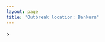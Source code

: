 ```yaml
---
layout: page
title: "Outbreak location: Bankura"
---
```

<div id="mapid">
<script src="https://buda-magenta.github.io/hazard_map/load_map.js"></script>
><script>
var marker_outbreak = L.marker([23.131954, 87.207397],{"autoPan": true}).addTo(map); marker_outbreak.bindTooltip("Bankura").openTooltip();

var circle_1 = L.circle([23.332200, 86.361600], {"pane": "markerPane", "color": "red", "fill": true, "fillOpacity": 0.2, "fillRule": "evenodd", "lineCap": "round", "lineJoin": "round", "opacity": 1.0, "radius": 467358, "stroke": true, "weight": 2}).addTo(map);
circle_1.bindTooltip("Purulia<br>rank: 1<br>hazard index: 0.116840")

var circle_2 = L.circle([22.541418, 88.357691], {"pane": "markerPane", "color": "red", "fill": true, "fillOpacity": 0.2, "fillRule": "evenodd", "lineCap": "round", "lineJoin": "round", "opacity": 1.0, "radius": 458075, "stroke": true, "weight": 2}).addTo(map);
circle_2.bindTooltip("Kolkata<br>rank: 2<br>hazard index: 0.114519")

var circle_3 = L.circle([25.133173, 86.525040], {"pane": "markerPane", "color": "red", "fill": true, "fillOpacity": 0.2, "fillRule": "evenodd", "lineCap": "round", "lineJoin": "round", "opacity": 1.0, "radius": 115856, "stroke": true, "weight": 2}).addTo(map);
circle_3.bindTooltip("Kharagpur<br>rank: 3<br>hazard index: 0.028964")

var circle_4 = L.circle([25.572433, 83.609605], {"pane": "markerPane", "color": "red", "fill": true, "fillOpacity": 0.2, "fillRule": "evenodd", "lineCap": "round", "lineJoin": "round", "opacity": 1.0, "radius": 94316, "stroke": true, "weight": 2}).addTo(map);
circle_4.bindTooltip("Medinipur<br>rank: 4<br>hazard index: 0.023579")

var circle_5 = L.circle([23.687130, 86.974659], {"pane": "markerPane", "color": "red", "fill": true, "fillOpacity": 0.2, "fillRule": "evenodd", "lineCap": "round", "lineJoin": "round", "opacity": 1.0, "radius": 58271, "stroke": true, "weight": 2}).addTo(map);
circle_5.bindTooltip("Asansol<br>rank: 5<br>hazard index: 0.014568")

var circle_6 = L.circle([23.370035, 85.325013], {"pane": "markerPane", "color": "red", "fill": true, "fillOpacity": 0.2, "fillRule": "evenodd", "lineCap": "round", "lineJoin": "round", "opacity": 1.0, "radius": 43706, "stroke": true, "weight": 2}).addTo(map);
circle_6.bindTooltip("Ranchi<br>rank: 6<br>hazard index: 0.010927")

var circle_7 = L.circle([23.795281, 86.430964], {"pane": "markerPane", "color": "red", "fill": true, "fillOpacity": 0.2, "fillRule": "evenodd", "lineCap": "round", "lineJoin": "round", "opacity": 1.0, "radius": 20049, "stroke": true, "weight": 2}).addTo(map);
circle_7.bindTooltip("Dhanbad<br>rank: 7<br>hazard index: 0.005012")

var circle_8 = L.circle([22.801519, 86.202958], {"pane": "markerPane", "color": "red", "fill": true, "fillOpacity": 0.2, "fillRule": "evenodd", "lineCap": "round", "lineJoin": "round", "opacity": 1.0, "radius": 16846, "stroke": true, "weight": 2}).addTo(map);
circle_8.bindTooltip("Jamshedpur<br>rank: 8<br>hazard index: 0.004212")

var circle_9 = L.circle([22.028124, 88.063265], {"pane": "markerPane", "color": "red", "fill": true, "fillOpacity": 0.2, "fillRule": "evenodd", "lineCap": "round", "lineJoin": "round", "opacity": 1.0, "radius": 15623, "stroke": true, "weight": 2}).addTo(map);
circle_9.bindTooltip("Haldia<br>rank: 9<br>hazard index: 0.003906")

var circle_10 = L.circle([22.591260, 88.390964], {"pane": "markerPane", "color": "red", "fill": true, "fillOpacity": 0.2, "fillRule": "evenodd", "lineCap": "round", "lineJoin": "round", "opacity": 1.0, "radius": 13410, "stroke": true, "weight": 2}).addTo(map);
circle_10.bindTooltip("Bidhan Nagar<br>rank: 10<br>hazard index: 0.003353")

var circle_11 = L.circle([23.535048, 87.338043], {"pane": "markerPane", "color": "red", "fill": true, "fillOpacity": 0.2, "fillRule": "evenodd", "lineCap": "round", "lineJoin": "round", "opacity": 1.0, "radius": 12505, "stroke": true, "weight": 2}).addTo(map);
circle_11.bindTooltip("Durgapur<br>rank: 11<br>hazard index: 0.003126")

var circle_12 = L.circle([21.500000, 86.750000], {"pane": "markerPane", "color": "red", "fill": true, "fillOpacity": 0.2, "fillRule": "evenodd", "lineCap": "round", "lineJoin": "round", "opacity": 1.0, "radius": 11191, "stroke": true, "weight": 2}).addTo(map);
circle_12.bindTooltip("Baleshwar<br>rank: 12<br>hazard index: 0.002798")

var circle_13 = L.circle([23.699128, 85.991069], {"pane": "markerPane", "color": "red", "fill": true, "fillOpacity": 0.2, "fillRule": "evenodd", "lineCap": "round", "lineJoin": "round", "opacity": 1.0, "radius": 9358, "stroke": true, "weight": 2}).addTo(map);
circle_13.bindTooltip("Bokaro<br>rank: 13<br>hazard index: 0.002340")

var circle_14 = L.circle([23.250000, 87.750000], {"pane": "markerPane", "color": "red", "fill": true, "fillOpacity": 0.2, "fillRule": "evenodd", "lineCap": "round", "lineJoin": "round", "opacity": 1.0, "radius": 9237, "stroke": true, "weight": 2}).addTo(map);
circle_14.bindTooltip("Barddhaman<br>rank: 14<br>hazard index: 0.002309")

var circle_15 = L.circle([20.266777, 85.843559], {"pane": "markerPane", "color": "red", "fill": true, "fillOpacity": 0.2, "fillRule": "evenodd", "lineCap": "round", "lineJoin": "round", "opacity": 1.0, "radius": 7910, "stroke": true, "weight": 2}).addTo(map);
circle_15.bindTooltip("Bhubaneswar<br>rank: 15<br>hazard index: 0.001978")

var circle_16 = L.circle([22.508621, 88.253218], {"pane": "markerPane", "color": "red", "fill": true, "fillOpacity": 0.2, "fillRule": "evenodd", "lineCap": "round", "lineJoin": "round", "opacity": 1.0, "radius": 7757, "stroke": true, "weight": 2}).addTo(map);
circle_16.bindTooltip("Maheshtala<br>rank: 16<br>hazard index: 0.001939")

var circle_17 = L.circle([22.472223, 88.093845], {"pane": "markerPane", "color": "red", "fill": true, "fillOpacity": 0.2, "fillRule": "evenodd", "lineCap": "round", "lineJoin": "round", "opacity": 1.0, "radius": 6706, "stroke": true, "weight": 2}).addTo(map);
circle_17.bindTooltip("Uluberia<br>rank: 17<br>hazard index: 0.001677")

var circle_18 = L.circle([26.716413, 88.430992], {"pane": "markerPane", "color": "red", "fill": true, "fillOpacity": 0.2, "fillRule": "evenodd", "lineCap": "round", "lineJoin": "round", "opacity": 1.0, "radius": 6643, "stroke": true, "weight": 2}).addTo(map);
circle_18.bindTooltip("Siliguri<br>rank: 18<br>hazard index: 0.001661")

var circle_19 = L.circle([22.695034, 88.377060], {"pane": "markerPane", "color": "red", "fill": true, "fillOpacity": 0.2, "fillRule": "evenodd", "lineCap": "round", "lineJoin": "round", "opacity": 1.0, "radius": 6619, "stroke": true, "weight": 2}).addTo(map);
circle_19.bindTooltip("Panihati<br>rank: 19<br>hazard index: 0.001655")

var circle_20 = L.circle([28.651718, 77.221939], {"pane": "markerPane", "color": "red", "fill": true, "fillOpacity": 0.2, "fillRule": "evenodd", "lineCap": "round", "lineJoin": "round", "opacity": 1.0, "radius": 6610, "stroke": true, "weight": 2}).addTo(map);
circle_20.bindTooltip("Delhi<br>rank: 20<br>hazard index: 0.001653")

var circle_21 = L.circle([22.670728, 88.376342], {"pane": "markerPane", "color": "red", "fill": true, "fillOpacity": 0.2, "fillRule": "evenodd", "lineCap": "round", "lineJoin": "round", "opacity": 1.0, "radius": 5809, "stroke": true, "weight": 2}).addTo(map);
circle_21.bindTooltip("Kamarhati<br>rank: 21<br>hazard index: 0.001452")

var circle_22 = L.circle([20.468600, 85.879200], {"pane": "markerPane", "color": "red", "fill": true, "fillOpacity": 0.2, "fillRule": "evenodd", "lineCap": "round", "lineJoin": "round", "opacity": 1.0, "radius": 5704, "stroke": true, "weight": 2}).addTo(map);
circle_22.bindTooltip("Cuttack<br>rank: 22<br>hazard index: 0.001426")

var circle_23 = L.circle([23.730215, 86.839671], {"pane": "markerPane", "color": "red", "fill": true, "fillOpacity": 0.2, "fillRule": "evenodd", "lineCap": "round", "lineJoin": "round", "opacity": 1.0, "radius": 5419, "stroke": true, "weight": 2}).addTo(map);
circle_23.bindTooltip("Kulti<br>rank: 23<br>hazard index: 0.001355")

var circle_24 = L.circle([22.890183, 88.426939], {"pane": "markerPane", "color": "red", "fill": true, "fillOpacity": 0.2, "fillRule": "evenodd", "lineCap": "round", "lineJoin": "round", "opacity": 1.0, "radius": 5233, "stroke": true, "weight": 2}).addTo(map);
circle_24.bindTooltip("Naihati<br>rank: 24<br>hazard index: 0.001308")

var circle_25 = L.circle([22.646958, 88.343612], {"pane": "markerPane", "color": "red", "fill": true, "fillOpacity": 0.2, "fillRule": "evenodd", "lineCap": "round", "lineJoin": "round", "opacity": 1.0, "radius": 5039, "stroke": true, "weight": 2}).addTo(map);
circle_25.bindTooltip("Bally<br>rank: 25<br>hazard index: 0.001260")

var circle_26 = L.circle([19.075990, 72.877393], {"pane": "markerPane", "color": "red", "fill": true, "fillOpacity": 0.2, "fillRule": "evenodd", "lineCap": "round", "lineJoin": "round", "opacity": 1.0, "radius": 5011, "stroke": true, "weight": 2}).addTo(map);
circle_26.bindTooltip("Mumbai<br>rank: 26<br>hazard index: 0.001253")

var circle_27 = L.circle([22.717624, 88.488953], {"pane": "markerPane", "color": "red", "fill": true, "fillOpacity": 0.2, "fillRule": "evenodd", "lineCap": "round", "lineJoin": "round", "opacity": 1.0, "radius": 4892, "stroke": true, "weight": 2}).addTo(map);
circle_27.bindTooltip("Barasat<br>rank: 27<br>hazard index: 0.001223")

var circle_28 = L.circle([25.609324, 85.123525], {"pane": "markerPane", "color": "red", "fill": true, "fillOpacity": 0.2, "fillRule": "evenodd", "lineCap": "round", "lineJoin": "round", "opacity": 1.0, "radius": 4789, "stroke": true, "weight": 2}).addTo(map);
circle_28.bindTooltip("Patna<br>rank: 28<br>hazard index: 0.001197")

var circle_29 = L.circle([22.707369, 88.374437], {"pane": "markerPane", "color": "red", "fill": true, "fillOpacity": 0.2, "fillRule": "evenodd", "lineCap": "round", "lineJoin": "round", "opacity": 1.0, "radius": 4288, "stroke": true, "weight": 2}).addTo(map);
circle_29.bindTooltip("Baranagar<br>rank: 29<br>hazard index: 0.001072")

var circle_30 = L.circle([24.476642, 86.606732], {"pane": "markerPane", "color": "red", "fill": true, "fillOpacity": 0.2, "fillRule": "evenodd", "lineCap": "round", "lineJoin": "round", "opacity": 1.0, "radius": 3505, "stroke": true, "weight": 2}).addTo(map);
circle_30.bindTooltip("Deoghar<br>rank: 30<br>hazard index: 0.000876")

var circle_31 = L.circle([22.694792, 88.453018], {"pane": "markerPane", "color": "red", "fill": true, "fillOpacity": 0.2, "fillRule": "evenodd", "lineCap": "round", "lineJoin": "round", "opacity": 1.0, "radius": 3434, "stroke": true, "weight": 2}).addTo(map);
circle_31.bindTooltip("Madhyamgram<br>rank: 31<br>hazard index: 0.000859")

var circle_32 = L.circle([24.379576, 88.585573], {"pane": "markerPane", "color": "red", "fill": true, "fillOpacity": 0.2, "fillRule": "evenodd", "lineCap": "round", "lineJoin": "round", "opacity": 1.0, "radius": 3372, "stroke": true, "weight": 2}).addTo(map);
circle_32.bindTooltip("Baharampur<br>rank: 32<br>hazard index: 0.000843")

var circle_33 = L.circle([22.661196, 88.866022], {"pane": "markerPane", "color": "red", "fill": true, "fillOpacity": 0.2, "fillRule": "evenodd", "lineCap": "round", "lineJoin": "round", "opacity": 1.0, "radius": 3349, "stroke": true, "weight": 2}).addTo(map);
circle_33.bindTooltip("Basirhat<br>rank: 33<br>hazard index: 0.000837")

var circle_34 = L.circle([24.965712, 88.127778], {"pane": "markerPane", "color": "red", "fill": true, "fillOpacity": 0.2, "fillRule": "evenodd", "lineCap": "round", "lineJoin": "round", "opacity": 1.0, "radius": 3278, "stroke": true, "weight": 2}).addTo(map);
circle_34.bindTooltip("English Bazar<br>rank: 34<br>hazard index: 0.000820")

var circle_35 = L.circle([22.870214, 88.419608], {"pane": "markerPane", "color": "red", "fill": true, "fillOpacity": 0.2, "fillRule": "evenodd", "lineCap": "round", "lineJoin": "round", "opacity": 1.0, "radius": 3260, "stroke": true, "weight": 2}).addTo(map);
circle_35.bindTooltip("Barrackpur<br>rank: 35<br>hazard index: 0.000815")

var circle_36 = L.circle([12.979120, 77.591300], {"pane": "markerPane", "color": "red", "fill": true, "fillOpacity": 0.2, "fillRule": "evenodd", "lineCap": "round", "lineJoin": "round", "opacity": 1.0, "radius": 3249, "stroke": true, "weight": 2}).addTo(map);
circle_36.bindTooltip("Bangalore<br>rank: 36<br>hazard index: 0.000812")

var circle_37 = L.circle([26.180598, 91.753943], {"pane": "markerPane", "color": "red", "fill": true, "fillOpacity": 0.2, "fillRule": "evenodd", "lineCap": "round", "lineJoin": "round", "opacity": 1.0, "radius": 3216, "stroke": true, "weight": 2}).addTo(map);
circle_37.bindTooltip("Guwahati<br>rank: 37<br>hazard index: 0.000804")

var circle_38 = L.circle([22.754995, 88.341667], {"pane": "markerPane", "color": "red", "fill": true, "fillOpacity": 0.2, "fillRule": "evenodd", "lineCap": "round", "lineJoin": "round", "opacity": 1.0, "radius": 3164, "stroke": true, "weight": 2}).addTo(map);
circle_38.bindTooltip("Serampore<br>rank: 38<br>hazard index: 0.000791")

var circle_39 = L.circle([22.920982, 88.437022], {"pane": "markerPane", "color": "red", "fill": true, "fillOpacity": 0.2, "fillRule": "evenodd", "lineCap": "round", "lineJoin": "round", "opacity": 1.0, "radius": 3069, "stroke": true, "weight": 2}).addTo(map);
circle_39.bindTooltip("Halisahar<br>rank: 39<br>hazard index: 0.000767")

var circle_40 = L.circle([22.901200, 88.389900], {"pane": "markerPane", "color": "red", "fill": true, "fillOpacity": 0.2, "fillRule": "evenodd", "lineCap": "round", "lineJoin": "round", "opacity": 1.0, "radius": 3058, "stroke": true, "weight": 2}).addTo(map);
circle_40.bindTooltip("Hugli-Chinsurah<br>rank: 40<br>hazard index: 0.000765")

var circle_41 = L.circle([22.782355, 86.159003], {"pane": "markerPane", "color": "red", "fill": true, "fillOpacity": 0.2, "fillRule": "evenodd", "lineCap": "round", "lineJoin": "round", "opacity": 1.0, "radius": 3003, "stroke": true, "weight": 2}).addTo(map);
circle_41.bindTooltip("Adityapur<br>rank: 41<br>hazard index: 0.000751")

var circle_42 = L.circle([22.726141, 88.343487], {"pane": "markerPane", "color": "red", "fill": true, "fillOpacity": 0.2, "fillRule": "evenodd", "lineCap": "round", "lineJoin": "round", "opacity": 1.0, "radius": 2982, "stroke": true, "weight": 2}).addTo(map);
circle_42.bindTooltip("Rishra<br>rank: 42<br>hazard index: 0.000746")

var circle_43 = L.circle([23.388901, 88.372439], {"pane": "markerPane", "color": "red", "fill": true, "fillOpacity": 0.2, "fillRule": "evenodd", "lineCap": "round", "lineJoin": "round", "opacity": 1.0, "radius": 2976, "stroke": true, "weight": 2}).addTo(map);
circle_43.bindTooltip("Nabadwip<br>rank: 43<br>hazard index: 0.000744")

var circle_44 = L.circle([22.949011, 88.435910], {"pane": "markerPane", "color": "red", "fill": true, "fillOpacity": 0.2, "fillRule": "evenodd", "lineCap": "round", "lineJoin": "round", "opacity": 1.0, "radius": 2953, "stroke": true, "weight": 2}).addTo(map);
circle_44.bindTooltip("Kanchrapara<br>rank: 44<br>hazard index: 0.000738")

var circle_45 = L.circle([22.794910, 88.331772], {"pane": "markerPane", "color": "red", "fill": true, "fillOpacity": 0.2, "fillRule": "evenodd", "lineCap": "round", "lineJoin": "round", "opacity": 1.0, "radius": 2901, "stroke": true, "weight": 2}).addTo(map);
circle_45.bindTooltip("Baidyabati<br>rank: 45<br>hazard index: 0.000725")

var circle_46 = L.circle([22.741920, 88.379201], {"pane": "markerPane", "color": "red", "fill": true, "fillOpacity": 0.2, "fillRule": "evenodd", "lineCap": "round", "lineJoin": "round", "opacity": 1.0, "radius": 2837, "stroke": true, "weight": 2}).addTo(map);
circle_46.bindTooltip("Titagarh<br>rank: 46<br>hazard index: 0.000709")

var circle_47 = L.circle([22.667046, 88.341146], {"pane": "markerPane", "color": "red", "fill": true, "fillOpacity": 0.2, "fillRule": "evenodd", "lineCap": "round", "lineJoin": "round", "opacity": 1.0, "radius": 2802, "stroke": true, "weight": 2}).addTo(map);
circle_47.bindTooltip("Uttarpara<br>rank: 47<br>hazard index: 0.000701")

var circle_48 = L.circle([23.056882, 88.781851], {"pane": "markerPane", "color": "red", "fill": true, "fillOpacity": 0.2, "fillRule": "evenodd", "lineCap": "round", "lineJoin": "round", "opacity": 1.0, "radius": 2748, "stroke": true, "weight": 2}).addTo(map);
circle_48.bindTooltip("Bongaon<br>rank: 48<br>hazard index: 0.000687")

var circle_49 = L.circle([21.934900, 86.732400], {"pane": "markerPane", "color": "red", "fill": true, "fillOpacity": 0.2, "fillRule": "evenodd", "lineCap": "round", "lineJoin": "round", "opacity": 1.0, "radius": 2670, "stroke": true, "weight": 2}).addTo(map);
circle_49.bindTooltip("Baripada<br>rank: 49<br>hazard index: 0.000668")

var circle_50 = L.circle([22.715699, 88.381582], {"pane": "markerPane", "color": "red", "fill": true, "fillOpacity": 0.2, "fillRule": "evenodd", "lineCap": "round", "lineJoin": "round", "opacity": 1.0, "radius": 2660, "stroke": true, "weight": 2}).addTo(map);
circle_50.bindTooltip("Khardaha<br>rank: 50<br>hazard index: 0.000665")

var circle_51 = L.circle([23.405848, 88.495893], {"pane": "markerPane", "color": "red", "fill": true, "fillOpacity": 0.2, "fillRule": "evenodd", "lineCap": "round", "lineJoin": "round", "opacity": 1.0, "radius": 2627, "stroke": true, "weight": 2}).addTo(map);
circle_51.bindTooltip("Krishnanagar<br>rank: 51<br>hazard index: 0.000657")

var circle_52 = L.circle([23.259346, 88.437212], {"pane": "markerPane", "color": "red", "fill": true, "fillOpacity": 0.2, "fillRule": "evenodd", "lineCap": "round", "lineJoin": "round", "opacity": 1.0, "radius": 2619, "stroke": true, "weight": 2}).addTo(map);
circle_52.bindTooltip("Santipur<br>rank: 52<br>hazard index: 0.000655")

var circle_53 = L.circle([22.840800, 88.653500], {"pane": "markerPane", "color": "red", "fill": true, "fillOpacity": 0.2, "fillRule": "evenodd", "lineCap": "round", "lineJoin": "round", "opacity": 1.0, "radius": 2583, "stroke": true, "weight": 2}).addTo(map);
circle_53.bindTooltip("Habra<br>rank: 53<br>hazard index: 0.000646")

var circle_54 = L.circle([21.735348, 81.944459], {"pane": "markerPane", "color": "red", "fill": true, "fillOpacity": 0.2, "fillRule": "evenodd", "lineCap": "round", "lineJoin": "round", "opacity": 1.0, "radius": 2511, "stroke": true, "weight": 2}).addTo(map);
circle_54.bindTooltip("Bhatpara<br>rank: 54<br>hazard index: 0.000628")

var circle_55 = L.circle([22.965365, 88.403973], {"pane": "markerPane", "color": "red", "fill": true, "fillOpacity": 0.2, "fillRule": "evenodd", "lineCap": "round", "lineJoin": "round", "opacity": 1.0, "radius": 2508, "stroke": true, "weight": 2}).addTo(map);
circle_55.bindTooltip("Bansberia<br>rank: 55<br>hazard index: 0.000627")

var circle_56 = L.circle([22.974972, 88.434591], {"pane": "markerPane", "color": "red", "fill": true, "fillOpacity": 0.2, "fillRule": "evenodd", "lineCap": "round", "lineJoin": "round", "opacity": 1.0, "radius": 2430, "stroke": true, "weight": 2}).addTo(map);
circle_56.bindTooltip("Kalyani<br>rank: 56<br>hazard index: 0.000608")

var circle_57 = L.circle([13.083694, 80.270186], {"pane": "markerPane", "color": "red", "fill": true, "fillOpacity": 0.2, "fillRule": "evenodd", "lineCap": "round", "lineJoin": "round", "opacity": 1.0, "radius": 2358, "stroke": true, "weight": 2}).addTo(map);
circle_57.bindTooltip("Chennai<br>rank: 57<br>hazard index: 0.000590")

var circle_58 = L.circle([17.388786, 78.461065], {"pane": "markerPane", "color": "red", "fill": true, "fillOpacity": 0.2, "fillRule": "evenodd", "lineCap": "round", "lineJoin": "round", "opacity": 1.0, "radius": 2272, "stroke": true, "weight": 2}).addTo(map);
circle_58.bindTooltip("Hyderabad<br>rank: 58<br>hazard index: 0.000568")

var circle_59 = L.circle([26.838100, 80.934600], {"pane": "markerPane", "color": "red", "fill": true, "fillOpacity": 0.2, "fillRule": "evenodd", "lineCap": "round", "lineJoin": "round", "opacity": 1.0, "radius": 1729, "stroke": true, "weight": 2}).addTo(map);
circle_59.bindTooltip("Lucknow<br>rank: 59<br>hazard index: 0.000432")

var circle_60 = L.circle([26.083143, 86.032571], {"pane": "markerPane", "color": "red", "fill": true, "fillOpacity": 0.2, "fillRule": "evenodd", "lineCap": "round", "lineJoin": "round", "opacity": 1.0, "radius": 1430, "stroke": true, "weight": 2}).addTo(map);
circle_60.bindTooltip("Darbhanga<br>rank: 60<br>hazard index: 0.000358")

var circle_61 = L.circle([19.807608, 85.825254], {"pane": "markerPane", "color": "red", "fill": true, "fillOpacity": 0.2, "fillRule": "evenodd", "lineCap": "round", "lineJoin": "round", "opacity": 1.0, "radius": 1384, "stroke": true, "weight": 2}).addTo(map);
circle_61.bindTooltip("Puri<br>rank: 61<br>hazard index: 0.000346")

var circle_62 = L.circle([23.831238, 91.282382], {"pane": "markerPane", "color": "red", "fill": true, "fillOpacity": 0.2, "fillRule": "evenodd", "lineCap": "round", "lineJoin": "round", "opacity": 1.0, "radius": 1318, "stroke": true, "weight": 2}).addTo(map);
circle_62.bindTooltip("Agartala<br>rank: 62<br>hazard index: 0.000330")

var circle_63 = L.circle([25.286698, 87.132254], {"pane": "markerPane", "color": "red", "fill": true, "fillOpacity": 0.2, "fillRule": "evenodd", "lineCap": "round", "lineJoin": "round", "opacity": 1.0, "radius": 1216, "stroke": true, "weight": 2}).addTo(map);
circle_63.bindTooltip("Bhagalpur<br>rank: 63<br>hazard index: 0.000304")

var circle_64 = L.circle([25.680654, 88.124646], {"pane": "markerPane", "color": "red", "fill": true, "fillOpacity": 0.2, "fillRule": "evenodd", "lineCap": "round", "lineJoin": "round", "opacity": 1.0, "radius": 1205, "stroke": true, "weight": 2}).addTo(map);
circle_64.bindTooltip("Raiganj<br>rank: 64<br>hazard index: 0.000301")

var circle_65 = L.circle([17.723128, 83.301284], {"pane": "markerPane", "color": "red", "fill": true, "fillOpacity": 0.2, "fillRule": "evenodd", "lineCap": "round", "lineJoin": "round", "opacity": 1.0, "radius": 1202, "stroke": true, "weight": 2}).addTo(map);
circle_65.bindTooltip("Visakhapatnam<br>rank: 65<br>hazard index: 0.000301")

var circle_66 = L.circle([26.698885, 88.320030], {"pane": "markerPane", "color": "red", "fill": true, "fillOpacity": 0.2, "fillRule": "evenodd", "lineCap": "round", "lineJoin": "round", "opacity": 1.0, "radius": 1058, "stroke": true, "weight": 2}).addTo(map);
circle_66.bindTooltip("Bagdogra<br>rank: 66<br>hazard index: 0.000265")

var circle_67 = L.circle([21.149813, 79.082056], {"pane": "markerPane", "color": "red", "fill": true, "fillOpacity": 0.2, "fillRule": "evenodd", "lineCap": "round", "lineJoin": "round", "opacity": 1.0, "radius": 1054, "stroke": true, "weight": 2}).addTo(map);
circle_67.bindTooltip("Nagpur<br>rank: 67<br>hazard index: 0.000264")

var circle_68 = L.circle([23.021624, 72.579707], {"pane": "markerPane", "color": "red", "fill": true, "fillOpacity": 0.2, "fillRule": "evenodd", "lineCap": "round", "lineJoin": "round", "opacity": 1.0, "radius": 1030, "stroke": true, "weight": 2}).addTo(map);
circle_68.bindTooltip("Ahmedabad<br>rank: 68<br>hazard index: 0.000258")

var circle_69 = L.circle([21.063329, 86.505373], {"pane": "markerPane", "color": "red", "fill": true, "fillOpacity": 0.2, "fillRule": "evenodd", "lineCap": "round", "lineJoin": "round", "opacity": 1.0, "radius": 995, "stroke": true, "weight": 2}).addTo(map);
circle_69.bindTooltip("Bhadrak<br>rank: 69<br>hazard index: 0.000249")

var circle_70 = L.circle([26.505476, 93.977739], {"pane": "markerPane", "color": "red", "fill": true, "fillOpacity": 0.2, "fillRule": "evenodd", "lineCap": "round", "lineJoin": "round", "opacity": 1.0, "radius": 985, "stroke": true, "weight": 2}).addTo(map);
circle_70.bindTooltip("Chandan Nagar<br>rank: 70<br>hazard index: 0.000246")

var circle_71 = L.circle([18.521428, 73.854454], {"pane": "markerPane", "color": "red", "fill": true, "fillOpacity": 0.2, "fillRule": "evenodd", "lineCap": "round", "lineJoin": "round", "opacity": 1.0, "radius": 924, "stroke": true, "weight": 2}).addTo(map);
circle_71.bindTooltip("Pune<br>rank: 71<br>hazard index: 0.000231")

var circle_72 = L.circle([25.335649, 83.007629], {"pane": "markerPane", "color": "red", "fill": true, "fillOpacity": 0.2, "fillRule": "evenodd", "lineCap": "round", "lineJoin": "round", "opacity": 1.0, "radius": 876, "stroke": true, "weight": 2}).addTo(map);
circle_72.bindTooltip("Varanasi<br>rank: 72<br>hazard index: 0.000219")

var circle_73 = L.circle([26.915458, 75.818982], {"pane": "markerPane", "color": "red", "fill": true, "fillOpacity": 0.2, "fillRule": "evenodd", "lineCap": "round", "lineJoin": "round", "opacity": 1.0, "radius": 848, "stroke": true, "weight": 2}).addTo(map);
circle_73.bindTooltip("Jaipur<br>rank: 73<br>hazard index: 0.000212")

var circle_74 = L.circle([26.460914, 80.321759], {"pane": "markerPane", "color": "red", "fill": true, "fillOpacity": 0.2, "fillRule": "evenodd", "lineCap": "round", "lineJoin": "round", "opacity": 1.0, "radius": 841, "stroke": true, "weight": 2}).addTo(map);
circle_74.bindTooltip("Kanpur<br>rank: 74<br>hazard index: 0.000210")

var circle_75 = L.circle([11.664535, 92.739045], {"pane": "markerPane", "color": "red", "fill": true, "fillOpacity": 0.2, "fillRule": "evenodd", "lineCap": "round", "lineJoin": "round", "opacity": 1.0, "radius": 774, "stroke": true, "weight": 2}).addTo(map);
circle_75.bindTooltip("Port Blair<br>rank: 75<br>hazard index: 0.000194")

var circle_76 = L.circle([22.214285, 84.872437], {"pane": "markerPane", "color": "red", "fill": true, "fillOpacity": 0.2, "fillRule": "evenodd", "lineCap": "round", "lineJoin": "round", "opacity": 1.0, "radius": 729, "stroke": true, "weight": 2}).addTo(map);
circle_76.bindTooltip("Raurkela<br>rank: 76<br>hazard index: 0.000182")

var circle_77 = L.circle([26.626484, 88.734077], {"pane": "markerPane", "color": "red", "fill": true, "fillOpacity": 0.2, "fillRule": "evenodd", "lineCap": "round", "lineJoin": "round", "opacity": 1.0, "radius": 688, "stroke": true, "weight": 2}).addTo(map);
circle_77.bindTooltip("Jalpaiguri<br>rank: 77<br>hazard index: 0.000172")

var circle_78 = L.circle([25.438130, 81.833800], {"pane": "markerPane", "color": "red", "fill": true, "fillOpacity": 0.2, "fillRule": "evenodd", "lineCap": "round", "lineJoin": "round", "opacity": 1.0, "radius": 661, "stroke": true, "weight": 2}).addTo(map);
circle_78.bindTooltip("Allahabad<br>rank: 78<br>hazard index: 0.000165")

var circle_79 = L.circle([16.508759, 80.618510], {"pane": "markerPane", "color": "red", "fill": true, "fillOpacity": 0.2, "fillRule": "evenodd", "lineCap": "round", "lineJoin": "round", "opacity": 1.0, "radius": 581, "stroke": true, "weight": 2}).addTo(map);
circle_79.bindTooltip("Vijayawada<br>rank: 79<br>hazard index: 0.000145")

var circle_80 = L.circle([26.298638, 87.953148], {"pane": "markerPane", "color": "red", "fill": true, "fillOpacity": 0.2, "fillRule": "evenodd", "lineCap": "round", "lineJoin": "round", "opacity": 1.0, "radius": 580, "stroke": true, "weight": 2}).addTo(map);
circle_80.bindTooltip("Kishanganj<br>rank: 80<br>hazard index: 0.000145")

var circle_81 = L.circle([24.796436, 85.007956], {"pane": "markerPane", "color": "red", "fill": true, "fillOpacity": 0.2, "fillRule": "evenodd", "lineCap": "round", "lineJoin": "round", "opacity": 1.0, "radius": 547, "stroke": true, "weight": 2}).addTo(map);
circle_81.bindTooltip("Gaya<br>rank: 81<br>hazard index: 0.000137")

var circle_82 = L.circle([26.148658, 85.340013], {"pane": "markerPane", "color": "red", "fill": true, "fillOpacity": 0.2, "fillRule": "evenodd", "lineCap": "round", "lineJoin": "round", "opacity": 1.0, "radius": 542, "stroke": true, "weight": 2}).addTo(map);
circle_82.bindTooltip("Muzaffarpur<br>rank: 82<br>hazard index: 0.000136")

var circle_83 = L.circle([21.237947, 81.633683], {"pane": "markerPane", "color": "red", "fill": true, "fillOpacity": 0.2, "fillRule": "evenodd", "lineCap": "round", "lineJoin": "round", "opacity": 1.0, "radius": 477, "stroke": true, "weight": 2}).addTo(map);
circle_83.bindTooltip("Raipur<br>rank: 83<br>hazard index: 0.000119")

var circle_84 = L.circle([21.170200, 72.831100], {"pane": "markerPane", "color": "red", "fill": true, "fillOpacity": 0.2, "fillRule": "evenodd", "lineCap": "round", "lineJoin": "round", "opacity": 1.0, "radius": 427, "stroke": true, "weight": 2}).addTo(map);
circle_84.bindTooltip("Surat<br>rank: 84<br>hazard index: 0.000107")

var circle_85 = L.circle([25.560900, 87.647654], {"pane": "markerPane", "color": "red", "fill": true, "fillOpacity": 0.2, "fillRule": "evenodd", "lineCap": "round", "lineJoin": "round", "opacity": 1.0, "radius": 399, "stroke": true, "weight": 2}).addTo(map);
circle_85.bindTooltip("Katihar<br>rank: 85<br>hazard index: 0.000100")

var circle_86 = L.circle([26.671329, 83.364583], {"pane": "markerPane", "color": "red", "fill": true, "fillOpacity": 0.2, "fillRule": "evenodd", "lineCap": "round", "lineJoin": "round", "opacity": 1.0, "radius": 396, "stroke": true, "weight": 2}).addTo(map);
circle_86.bindTooltip("Gorakhpur<br>rank: 86<br>hazard index: 0.000099")

var circle_87 = L.circle([24.800609, 93.937000], {"pane": "markerPane", "color": "red", "fill": true, "fillOpacity": 0.2, "fillRule": "evenodd", "lineCap": "round", "lineJoin": "round", "opacity": 1.0, "radius": 395, "stroke": true, "weight": 2}).addTo(map);
circle_87.bindTooltip("Imphal<br>rank: 87<br>hazard index: 0.000099")

var circle_88 = L.circle([28.457876, 79.405571], {"pane": "markerPane", "color": "red", "fill": true, "fillOpacity": 0.2, "fillRule": "evenodd", "lineCap": "round", "lineJoin": "round", "opacity": 1.0, "radius": 382, "stroke": true, "weight": 2}).addTo(map);
circle_88.bindTooltip("Bareilly<br>rank: 88<br>hazard index: 0.000096")

var circle_89 = L.circle([19.194329, 72.970178], {"pane": "markerPane", "color": "red", "fill": true, "fillOpacity": 0.2, "fillRule": "evenodd", "lineCap": "round", "lineJoin": "round", "opacity": 1.0, "radius": 332, "stroke": true, "weight": 2}).addTo(map);
circle_89.bindTooltip("Thane<br>rank: 89<br>hazard index: 0.000083")

var circle_90 = L.circle([23.160894, 79.949770], {"pane": "markerPane", "color": "red", "fill": true, "fillOpacity": 0.2, "fillRule": "evenodd", "lineCap": "round", "lineJoin": "round", "opacity": 1.0, "radius": 324, "stroke": true, "weight": 2}).addTo(map);
circle_90.bindTooltip("Jabalpur<br>rank: 90<br>hazard index: 0.000081")

var circle_91 = L.circle([24.817861, 92.756221], {"pane": "markerPane", "color": "red", "fill": true, "fillOpacity": 0.2, "fillRule": "evenodd", "lineCap": "round", "lineJoin": "round", "opacity": 1.0, "radius": 314, "stroke": true, "weight": 2}).addTo(map);
circle_91.bindTooltip("Silchar<br>rank: 91<br>hazard index: 0.000079")

var circle_92 = L.circle([25.720581, 85.255560], {"pane": "markerPane", "color": "red", "fill": true, "fillOpacity": 0.2, "fillRule": "evenodd", "lineCap": "round", "lineJoin": "round", "opacity": 1.0, "radius": 302, "stroke": true, "weight": 2}).addTo(map);
circle_92.bindTooltip("Hajipur<br>rank: 92<br>hazard index: 0.000076")

var circle_93 = L.circle([30.909016, 75.851601], {"pane": "markerPane", "color": "red", "fill": true, "fillOpacity": 0.2, "fillRule": "evenodd", "lineCap": "round", "lineJoin": "round", "opacity": 1.0, "radius": 289, "stroke": true, "weight": 2}).addTo(map);
circle_93.bindTooltip("Ludhiana<br>rank: 93<br>hazard index: 0.000072")

var circle_94 = L.circle([27.484460, 94.901945], {"pane": "markerPane", "color": "red", "fill": true, "fillOpacity": 0.2, "fillRule": "evenodd", "lineCap": "round", "lineJoin": "round", "opacity": 1.0, "radius": 287, "stroke": true, "weight": 2}).addTo(map);
circle_94.bindTooltip("Dibrugarh<br>rank: 94<br>hazard index: 0.000072")

var circle_95 = L.circle([25.263487, 88.789003], {"pane": "markerPane", "color": "red", "fill": true, "fillOpacity": 0.2, "fillRule": "evenodd", "lineCap": "round", "lineJoin": "round", "opacity": 1.0, "radius": 281, "stroke": true, "weight": 2}).addTo(map);
circle_95.bindTooltip("Balurghat<br>rank: 95<br>hazard index: 0.000070")

var circle_96 = L.circle([28.863842, 78.805778], {"pane": "markerPane", "color": "red", "fill": true, "fillOpacity": 0.2, "fillRule": "evenodd", "lineCap": "round", "lineJoin": "round", "opacity": 1.0, "radius": 272, "stroke": true, "weight": 2}).addTo(map);
circle_96.bindTooltip("Moradabad<br>rank: 96<br>hazard index: 0.000068")

var circle_97 = L.circle([23.967515, 85.438846], {"pane": "markerPane", "color": "red", "fill": true, "fillOpacity": 0.2, "fillRule": "evenodd", "lineCap": "round", "lineJoin": "round", "opacity": 1.0, "radius": 269, "stroke": true, "weight": 2}).addTo(map);
circle_97.bindTooltip("Hazaribagh<br>rank: 97<br>hazard index: 0.000067")

var circle_98 = L.circle([25.913591, 93.728371], {"pane": "markerPane", "color": "red", "fill": true, "fillOpacity": 0.2, "fillRule": "evenodd", "lineCap": "round", "lineJoin": "round", "opacity": 1.0, "radius": 256, "stroke": true, "weight": 2}).addTo(map);
circle_98.bindTooltip("Dimapur<br>rank: 98<br>hazard index: 0.000064")

var circle_99 = L.circle([20.011247, 73.790236], {"pane": "markerPane", "color": "red", "fill": true, "fillOpacity": 0.2, "fillRule": "evenodd", "lineCap": "round", "lineJoin": "round", "opacity": 1.0, "radius": 251, "stroke": true, "weight": 2}).addTo(map);
circle_99.bindTooltip("Nashik<br>rank: 99<br>hazard index: 0.000063")

var circle_100 = L.circle([14.449372, 79.987376], {"pane": "markerPane", "color": "red", "fill": true, "fillOpacity": 0.2, "fillRule": "evenodd", "lineCap": "round", "lineJoin": "round", "opacity": 1.0, "radius": 243, "stroke": true, "weight": 2}).addTo(map);
circle_100.bindTooltip("Nellore<br>rank: 100<br>hazard index: 0.000061")
</script>
</div>